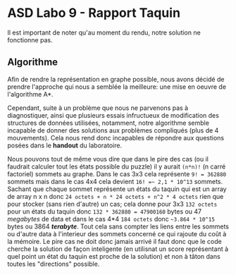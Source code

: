 # ASD Labo 9 - Rapport Taquin
Il est important de noter qu'au moment du rendu, notre solution ne fonctionne pas.

## Algorithme
Afin de rendre la représentation en graphe possible, nous avons décidé de prendre
l'approche qui nous a semblée la meilleure: une mise en oeuvre de l'algorithme A*.

Cependant, suite à un problème que nous ne parvenons pas à diagnostiquer, ainsi
que plusieurs essais infructueux de modification des structures de données utilisées,
notamment, notre algorithme semble incapable de donner des solutions aux problèmes compliqués
(plus de 4 mouvements). Cela nous rend donc incapables de répondre aux questions posées dans
le __handout__ du laboratoire.

Nous pouvons tout de même vous dire que dans le pire des cas (ou il faudrait calculer tout les états possible du puzzle) il y aurait `(n*n)!` (n carré factoriel) sommets au graphe. Dans le cas 3x3 cela représente `9! = 362880` sommets mais dans le cas 4x4 cela devient `16! =~ 2,1 * 10^13` sommets.
Sachant que chaque sommet représente un états du taquin qui est un array de array n x n donc `24 octets + n * 24 octets + n^2 * 4 octets` rien que pour stocker (sans rien d'autre) un cas; cela donne pour 3x3 `132 octets` pour un états du taquin donc `132 * 362880 = 47900160` bytes ou 47 _megabytes_ de data et dans le cas 4*4 `184 octets` donc `~3.864 * 10^15` bytes ou 3864 _**terabyte**_. 
Tout cela sans compter les liens entre les sommets ou d'autre data à l'interieur des sommets concerné ce qui rajoute du coût à la mémoire. Le pire cas ne doit donc jamais arrivé il faut donc que le code cherche la solution de façon inteligente (en utilisnat un score représentant à quel point un état du taquin est proche de la solution) et non à tâton dans toutes les "directions" possible.

